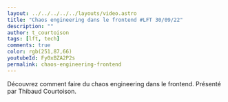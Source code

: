 ```yaml
---
layout: ../../../../../layouts/video.astro
title: "Chaos engineering dans le frontend #LFT 30/09/22"
description: ""
author: t_courtoison
tags: [lft, tech]
comments: true
color: rgb(251,87,66)
youtubeId: Fy0xBZA2P2s
permalink: chaos-engineering-frontend
---
```


Découvrez comment faire du chaos engineering dans le frontend.
Présenté par Thibaud Courtoison.

